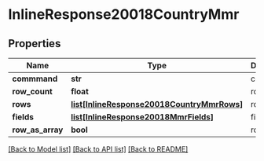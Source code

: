 # InlineResponse20018CountryMmr

## Properties
Name | Type | Description | Notes
------------ | ------------- | ------------- | -------------
**commmand** | **str** | command | [optional] 
**row_count** | **float** | rowCount | [optional] 
**rows** | [**list[InlineResponse20018CountryMmrRows]**](InlineResponse20018CountryMmrRows.md) | rows | [optional] 
**fields** | [**list[InlineResponse20018MmrFields]**](InlineResponse20018MmrFields.md) | fields | [optional] 
**row_as_array** | **bool** | rowAsArray | [optional] 

[[Back to Model list]](../README.md#documentation-for-models) [[Back to API list]](../README.md#documentation-for-api-endpoints) [[Back to README]](../README.md)


